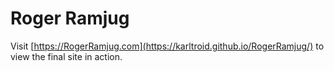 # Roger Ramjug
Visit [https://RogerRamjug.com](https://karltroid.github.io/RogerRamjug/) to view the final site in action.
